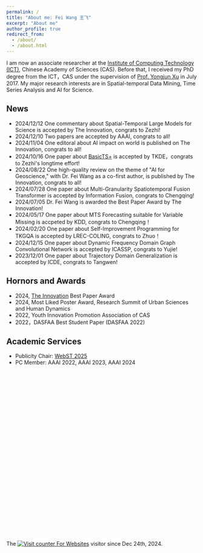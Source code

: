```yaml
---
permalink: /
title: "About me: Fei Wang 王飞"
excerpt: "About me"
author_profile: true
redirect_from: 
  - /about/
  - /about.html
---
```


I am now an associate researcher at the [Institute of Computing Technology (ICT)](http://www.ict.cas.cn/), Chinese Academy of Sciences (CAS). 
Before that, I received my PhD degree from the ICT，CAS under the supervision of [Prof. Yongjun Xu](https://www.ict.ac.cn/sourcedb/cn/jssrck/200909/t20090917_2496751.html) in July 2017. 
My major research interests are in Spatial-temporal Data Mining, Time Series Analysis and AI for Science.


News
------
* 2024/12/12 One commentary about Spatial-Temporal Large Models for Science is accepted by The Innovation, congrats to Zezhi!
* 2024/12/10 Two papers are accepted by AAAI, congrats to all!
* 2024/11/04 One editoral about AI impact on world is published on The Innovation, congrats to all!
* 2024/10/16 One paper about [BasicTS+](https://github.com/GestaltCogTeam/BasicTS) is accepted by TKDE，congrats to Zezhi's longtime effort!
* 2024/08/22 One high-quality review on the theme of "AI for Geoscience," with Dr. Fei Wang as a co-first author, is published by The Innovation, congrats to all!
* 2024/07/28 One paper about Multi-Granularity Spatiotemporal Fusion Transformer is accepted by Information Fusion, congrats to Chengqing!
* 2024/07/05 Dr. Fei Wang is awarded the Best Paper Award by The Innovation!
* 2024/05/17 One paper about MTS Forecasting suitable for Variable Missing is accpeted by KDD, congrats to Chengqing！
* 2024/02/20 One paper about Self-Improvement Programming for TKGQA is accepted by LREC-COLING, congrats to Zhuo！
* 2024/12/15 One paper about Dynamic Frequency Domain Graph Convolutional Network is accepted by ICASSP, congrats to Yujie! 
* 2023/12/01 One paper about Trajectory Domain Generalization is accepted by ICDE, congrats to Tangwen!

Hornors and Awards
------
* 2024, [The Innovation](https://www.cell.com/the-innovation/home) Best Paper Award
* 2024, Most Liked Poster Award, Research Summit of Urban Sciences and Human Dynamics
* 2022, Youth Innovation Promotion Association of CAS
* 2022，DASFAA Best Student Paper (DASFAA 2022)


Academic Services
------
* Publicity Chair: [WebST 2025](https://webst2025.netlify.app/organizer)
* PC Member: AAAI 2022, AAAI 2023, AAAI 2024


<!--<a href="https://clustrmaps.com/site/17p9b" title="Visit tracker"><img src="//www.clustrmaps.com/map_v2.png?d=_x7tqyOr885brXGvZjrsKqXa4MFwSfmlCNrM9Pdv_q4&cl=ffffff" /></a>-->
   

<br>

<!--<a href="https://clustrmaps.com/site/1c3fi"  title="ClustrMaps"><img src="//www.clustrmaps.com/map_v2.png?d=DHwDGXrEWOK3pCKP8r-i6-blHzFOinsxqTdOfoVY7lI&cl=ffffff" /></a>-->
<div style=" width:400px; height:400px;"><script type="text/javascript" id="clstr_globe" src="//clustrmaps.com/globe.js?d=DHwDGXrEWOK3pCKP8r-i6-blHzFOinsxqTdOfoVY7lI"></script></div>

<br>

<!-- hitwebcounter Code START -->
The <a href="https://www.hitwebcounter.com" target="_blank">
<img src="https://hitwebcounter.com/counter/counter.php?page=18047257&style=0032&nbdigits=6&type=page&initCount=0" title="Counter Widget" Alt="Visit counter For Websites"   border="0" /></a> visitor since Dec 24th, 2024.                    
